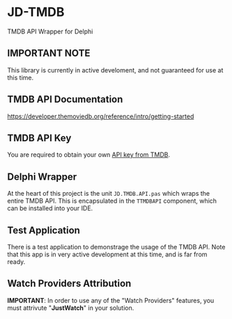# JD-TMDB
 TMDB API Wrapper for Delphi

## IMPORTANT NOTE

This library is currently in active develoment, and not guaranteed for use at this time. 

## TMDB API Documentation

https://developer.themoviedb.org/reference/intro/getting-started

## TMDB API Key

You are required to obtain your own [API key from TMDB](https://www.themoviedb.org/settings/api). 

## Delphi Wrapper

At the heart of this project is the unit `JD.TMDB.API.pas` which wraps the entire TMDB API. This is encapsulated in the `TTMDBAPI` component, which can be installed into your IDE.

## Test Application

There is a test application to demonstrage the usage of the TMDB API. Note that this app is in very active development at this time, and is far from ready. 

## Watch Providers Attribution

**IMPORTANT**: In order to use any of the "Watch Providers" features, you must attrivute "**JustWatch**" in your solution.

